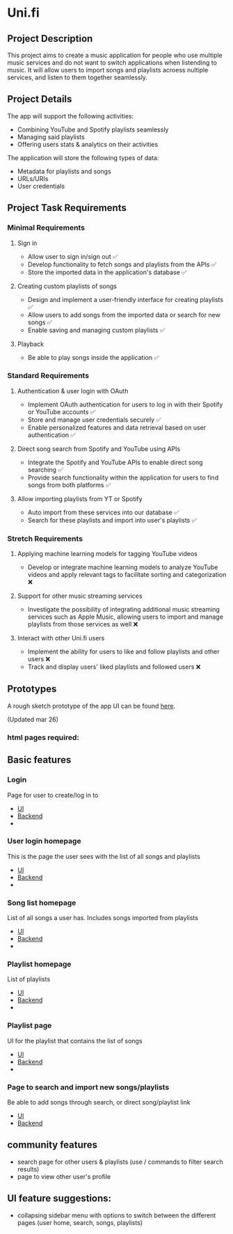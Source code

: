 # Uni.fi

## Project Description

This project aims to create a music application for people who use multiple music services and do not want to switch applications when listending to music. It will allow users to import songs and playlists acroess nultiple services, and listen to them together seamlessly. 

## Project Details

The app will support the following activities:

- Combining YouTube and Spotify playlists seamlessly
- Managing said playlists
- Offering users stats & analytics on their activities

The application will store the following types of data:

- Metadata for playlists and songs
- URLs/URIs
- User credentials

## Project Task Requirements

### Minimal Requirements

1. Sign in 
   - Allow user to sign in/sign out ✅
   - Develop functionality to fetch songs and playlists from the APIs ✅
   - Store the imported data in the application's database ✅

2. Creating custom playlists of songs
   - Design and implement a user-friendly interface for creating playlists ✅
   - Allow users to add songs from the imported data or search for new songs ✅
   - Enable saving and managing custom playlists ✅

3. Playback
   - Be able to play songs inside the application ✅
     
### Standard Requirements

1. Authentication & user login with OAuth
   - Implement OAuth authentication for users to log in with their Spotify or YouTube accounts ✅
   - Store and manage user credentials securely ✅
   - Enable personalized features and data retrieval based on user authentication ✅

2. Direct song search from Spotify and YouTube using APIs
   - Integrate the Spotify and YouTube APIs to enable direct song searching ✅
   - Provide search functionality within the application for users to find songs from both platforms ✅

3. Allow importing playlists from YT or Spotify
   - Auto import from these services into our database ✅
   - Search for these playlists and import into user's playlists ✅
   
### Stretch Requirements

1. Applying machine learning models for tagging YouTube videos
   - Develop or integrate machine learning models to analyze YouTube videos and apply relevant tags to facilitate sorting and categorization ❌

2. Support for other music streaming services
   - Investigate the possibility of integrating additional music streaming services such as Apple Music, allowing users to import and manage playlists from those services as well ❌
  
3. Interact with other Uni.fi users
   - Implement the ability for users to like and follow playlists and other users ❌
   - Track and display users' liked playlists and followed users ❌

## Prototypes

A rough sketch prototype of the app UI can be found [here](./455_mock.png).

(Updated mar 26)

### html pages required:

## Basic features
### Login
Page for user to create/log in to 
- [UI]()
- [Backend]()
- 
### User login homepage
This is the page the user sees with the list of all songs and playlists
- [UI]()
- [Backend]()
- 
### Song list homepage
List of all songs a user has. Includes songs imported from playlists
- [UI]()
- [Backend]()
- 
### Playlist homepage
List of playlists
- [UI]()
- [Backend]()
- 
### Playlist page
UI for the playlist that contains the list of songs 
- [UI]()
- [Backend]()
- 
### Page to search and import new songs/playlists
Be able to add songs through search, or direct song/playlist link
- [UI]()
- [Backend]()


## community features
- search page for other users & playlists (use / commands to filter search results)
- page to view other user's profile


## UI feature suggestions:
- collapsing sidebar menu with options to switch between the different pages
(user home, search, songs, playlists)

